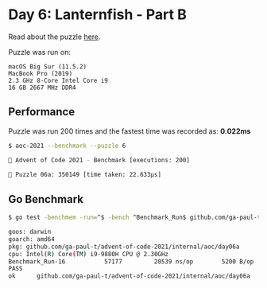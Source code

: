 # Day 6: Lanternfish - Part B

Read about the puzzle [here](https://adventofcode.com/2021/day/5).

Puzzle was run on:

```text
macOS Big Sur (11.5.2)
MacBook Pro (2019)
2.3 GHz 8-Core Intel Core i9
16 GB 2667 MHz DDR4
```

## Performance

Puzzle was run 200 times and the fastest time was recorded as: **0.022ms**

```sh
$ aoc-2021 --benchmark --puzzle 6

🎄 Advent of Code 2021 - Benchmark [executions: 200]

🧩 Puzzle 06a: 350149 [time taken: 22.633µs]
```

## Go Benchmark

```sh
$ go test -benchmem -run=^$ -bench ^Benchmark_Run$ github.com/ga-paul-t/advent-of-code-2021/internal/aoc/day06a

goos: darwin
goarch: amd64
pkg: github.com/ga-paul-t/advent-of-code-2021/internal/aoc/day06a
cpu: Intel(R) Core(TM) i9-9880H CPU @ 2.30GHz
Benchmark_Run-16    	   57177	     20539 ns/op	    5200 B/op	       4 allocs/op
PASS
ok  	github.com/ga-paul-t/advent-of-code-2021/internal/aoc/day06a	1.510s
```
